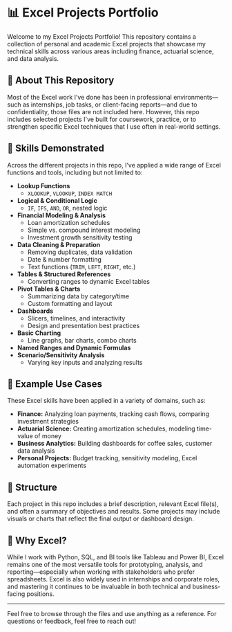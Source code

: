 # 📊 Excel Projects Portfolio

Welcome to my Excel Projects Portfolio! This repository contains a collection of personal and academic Excel projects that showcase my technical skills across various areas including finance, actuarial science, and data analysis.

## 💼 About This Repository

Most of the Excel work I’ve done has been in professional environments—such as internships, job tasks, or client-facing reports—and due to confidentiality, those files are not included here. However, this repo includes selected projects I've built for coursework, practice, or to strengthen specific Excel techniques that I use often in real-world settings.

## 🧠 Skills Demonstrated

Across the different projects in this repo, I’ve applied a wide range of Excel functions and tools, including but not limited to:

- **Lookup Functions**
  - `XLOOKUP`, `VLOOKUP`, `INDEX MATCH`
- **Logical & Conditional Logic**
  - `IF`, `IFS`, `AND`, `OR`, nested logic
- **Financial Modeling & Analysis**
  - Loan amortization schedules
  - Simple vs. compound interest modeling
  - Investment growth sensitivity testing
- **Data Cleaning & Preparation**
  - Removing duplicates, data validation
  - Date & number formatting
  - Text functions (`TRIM`, `LEFT`, `RIGHT`, etc.)
- **Tables & Structured References**
  - Converting ranges to dynamic Excel tables
- **Pivot Tables & Charts**
  - Summarizing data by category/time
  - Custom formatting and layout
- **Dashboards**
  - Slicers, timelines, and interactivity
  - Design and presentation best practices
- **Basic Charting**
  - Line graphs, bar charts, combo charts
- **Named Ranges and Dynamic Formulas**
- **Scenario/Sensitivity Analysis**
  - Varying key inputs and analyzing results

## 🧾 Example Use Cases

These Excel skills have been applied in a variety of domains, such as:

- **Finance:** Analyzing loan payments, tracking cash flows, comparing investment strategies
- **Actuarial Science:** Creating amortization schedules, modeling time-value of money
- **Business Analytics:** Building dashboards for coffee sales, customer data analysis
- **Personal Projects:** Budget tracking, sensitivity modeling, Excel automation experiments

## 📂 Structure

Each project in this repo includes a brief description, relevant Excel file(s), and often a summary of objectives and results. Some projects may include visuals or charts that reflect the final output or dashboard design.

## 🚀 Why Excel?

While I work with Python, SQL, and BI tools like Tableau and Power BI, Excel remains one of the most versatile tools for prototyping, analysis, and reporting—especially when working with stakeholders who prefer spreadsheets. Excel is also widely used in internships and corporate roles, and mastering it continues to be invaluable in both technical and business-facing positions.

---

Feel free to browse through the files and use anything as a reference. For questions or feedback, feel free to reach out!
